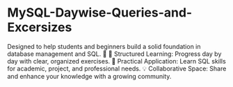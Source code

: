 # MySQL-Daywise-Queries-and-Excersizes
Designed to help students and beginners build a solid foundation in database management and SQL. 🌟 📘 Structured Learning: Progress day by day with clear, organized exercises. 🎯 Practical Application: Learn SQL skills for academic, project, and professional needs. 💡 Collaborative Space: Share and enhance your knowledge with a growing community.
